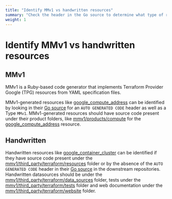 ```yaml
---
title: "Identify MMv1 vs handwritten resources"
summary: "Check the header in the Go source to determine what type of resource it is. If there is no header, it is likely handwritten."
weight: 1
---
```


# Identify MMv1 vs handwritten resources

## MMv1

MMv1 is a Ruby-based code generator that implements Terraform Provider Google (TPG) resources from YAML specification files.

MMv1-generated resources like [google_compute_address](https://registry.terraform.io/providers/hashicorp/google/latest/docs/resources/compute_address) can be identified by looking in their [Go source](https://github.com/hashicorp/terraform-provider-google/blob/main/google/resource_compute_address.go) for an `AUTO GENERATED CODE` header as well as a Type `MMv1`. MMv1-generated resources should have source code present under their product folders, like [mmv1/products/compute](./products/compute) for the [google_compute_address](https://registry.terraform.io/providers/hashicorp/google/latest/docs/resources/compute_address) resource.

## Handwritten

Handwritten resources like [google_container_cluster](https://registry.terraform.io/providers/hashicorp/google/latest/docs/resources/container_cluster) can be identified if they have source code present under the [mmv1/third_party/terraform/resources](./resources) folder or by the absence of the `AUTO GENERATED CODE` header in their [Go source](https://github.com/hashicorp/terraform-provider-google/blob/main/google/resource_container_cluster.go) in the downstream repositories. Handwritten datasources should be under the [mmv1/third_party/terraform/data_sources](./data_sources) folder, tests under the [mmv1/third_party/terraform/tests](./tests) folder and web documentation under the [mmv1/third_party/terraform/website](./website) folder.